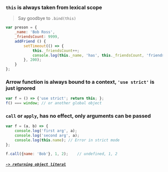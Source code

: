 ### `this` is always taken from lexical scope

> Say goodbye to `.bind(this)`

```JavaScript
var preson = {
	_name: 'Bob Ross',
	_friendsCount: 9999,
	addFriend () {
		setTimeout(() => {
			this._friendsCount++;
			console.log(this._name, 'has', this._friendsCount, 'friends!');
		}, 200);
	}
};
```

### Arrow function is always bound to a context, `'use strict'` is just ignored

```JavaScript
var f = () => {'use strict'; return this; };
f() === window; // or another global object
```

### `call` or `apply`, has no effect, only arguments can be passed

```JavaScript
var f = (a, b) => {
	console.log('first arg', a);
	console.log('second arg', a);
	console.log(this.name);	// Error in strict mode
};

f.call({name: 'Bob'}, 1, 2);    // undefined, 1, 2
```
##### [`-> returning object literal`](arrow_obj_literal.md)
